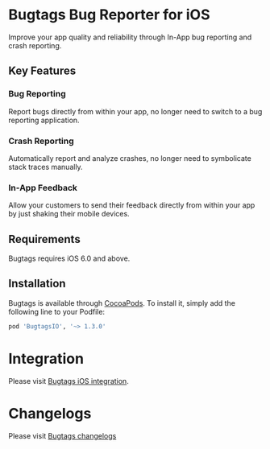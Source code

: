 # Bugtags Bug Reporter for iOS

Improve your app quality and reliability through In-App bug reporting and crash reporting.

## Key Features

### Bug Reporting

Report bugs directly from within your app, no longer need to switch to a bug reporting application.

### Crash Reporting

Automatically report and analyze crashes, no longer need to symbolicate stack traces manually.

### In-App Feedback

Allow your customers to send their feedback directly from within your app by just shaking their mobile devices. 

## Requirements

Bugtags requires iOS 6.0 and above.

## Installation

Bugtags is available through [CocoaPods](http://cocoapods.org). To install
it, simply add the following line to your Podfile:

``` ruby
pod 'BugtagsIO', '~> 1.3.0'
```

# Integration

Please visit [Bugtags iOS integration](https://docs.bugtags.io/start/integrate/ios/).

# Changelogs

Please visit [Bugtags changelogs](https://docs.bugtags.io/changelog/ios.html)